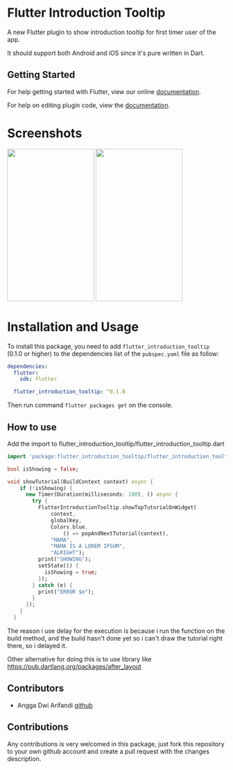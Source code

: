 # Flutter Introduction Tooltip

A new Flutter plugin to show introduction tooltip for first timer user of the app.

It should support both Android and iOS since it's pure written in Dart.

## Getting Started

For help getting started with Flutter, view our online
[documentation](https://flutter.io/).

For help on editing plugin code, view the [documentation](https://flutter.io/developing-packages/#edit-plugin-package).

# Screenshots

<img src="https://raw.githubusercontent.com/blackmenthor/flutter-introduction-tooltip/master/Screenshot_1.png" width= "200" height="350"> <img src="https://raw.githubusercontent.com/blackmenthor/flutter-introduction-tooltip/master/Screenshot_2.png" width= "200" height="350">

# Installation and Usage

To install this package, you need to add `flutter_introduction_tooltip` (0.1.0 or higher) to the dependencies
list of the `pubspec.yaml` file as follow:

```yaml
dependencies:
  flutter:
    sdk: flutter

  flutter_introduction_tooltip: ^0.1.0
```

Then run command `flutter packages get` on the console.

## How to use

Add the import to flutter_introduction_tooltip/flutter_introduction_tooltip.dart

```dart
import 'package:flutter_introduction_tooltip/flutter_introduction_tooltip.dart

bool isShowing = false;

void showTutorial(BuildContext context) async {
    if (!isShowing) {
      new Timer(Duration(milliseconds: 100), () async {
        try {
          FlutterIntroductionTooltip.showTopTutorialOnWidget(
              context,
              globalKey,
              Colors.blue,
                  () => popAndNextTutorial(context),
              "MAMA",
              "MAMA IS A LOREM IPSUM",
              "ALRIGHT");
          print("SHOWING");
          setState(() {
            isShowing = true;
          });
        } catch (e) {
          print("ERROR $e");
        }
      });
    }
  }

```

The reason i use delay for the execution is because i run the function on the build method, and the build hasn't done yet so
i can't draw the tutorial right there, so i delayed it.

Other alternative for doing this is to use library like https://pub.dartlang.org/packages/after_layout

## Contributors

- Angga Dwi Arifandi [github](https://github.com/blackmenthor)

## Contributions

Any contributions is very welcomed in this package, just fork this repository to your own github account and create a
pull request with the changes description.

